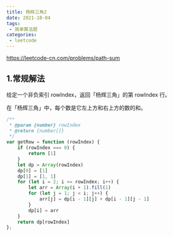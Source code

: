 ```yaml
---
title: 杨辉三角2
date: 2021-10-04
tags:
 - 简单算法题
categories:
 - leetcode
---
```


<https://leetcode-cn.com/problems/path-sum>
## 1.常规解法
给定一个非负索引 rowIndex，返回「杨辉三角」的第 rowIndex 行。

在「杨辉三角」中，每个数是它左上方和右上方的数的和。
```js
/**
 * @param {number} rowIndex
 * @return {number[]}
 */
var getRow = function (rowIndex) {
    if (rowIndex === 0) {
        return [1]
    }
    let dp = Array(rowIndex)
    dp[0] = [1]
    dp[1] = [1, 1]
    for (let i = 2; i <= rowIndex; i++) {
        let arr = Array(i + 1).fill(1)
        for (let j = 1; j < i; j++) {
            arr[j] = dp[i - 1][j] + dp[i - 1][j - 1]
        }
        dp[i] = arr
    }
    return dp[rowIndex]
};
```
